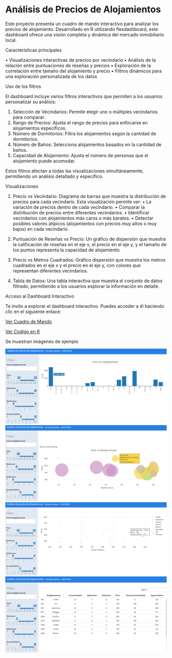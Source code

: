 # Análisis de Precios de Alojamientos

Este proyecto presenta un cuadro de mando interactivo para analizar los precios de alojamiento.
Desarrollado en R utilizando flexdashboard, este dashboard ofrece una visión completa y dinámica del mercado inmobiliario local.

Características principales

•	Visualizaciones interactivas de precios por vecindario
•	Análisis de la relación entre puntuaciones de reseñas y precios
•	Exploración de la correlación entre tamaño del alojamiento y precio
•	Filtros dinámicos para una exploración personalizada de los datos

Uso de los filtros

El dashboard incluye varios filtros interactivos que permiten a los usuarios personalizar su análisis:
1.	Selección de Vecindarios: Permite elegir uno o múltiples vecindarios para comparar.
2.	Rango de Precios: Ajusta el rango de precios para enfocarse en alojamientos específicos.
3.	Número de Dormitorios: Filtra los alojamientos según la cantidad de dormitorios.
4.	Número de Baños: Selecciona alojamientos basados en la cantidad de baños.
5.	Capacidad de Alojamiento: Ajusta el número de personas que el alojamiento puede acomodar.
   
Estos filtros afectan a todas las visualizaciones simultáneamente, permitiendo un análisis detallado y específico.

Visualizaciones

1.	Precio vs Vecindario: Diagrama de barras que muestra la distribución de precios para cada vecindario.
Esta visualización permite ver:
•	La variación de precios dentro de cada vecindario.
•	Comparar la distribución de precios entre diferentes vecindarios.
•	Identificar vecindarios con alojamientos más caros o más baratos.
•	Detectar posibles valores atípicos (alojamientos con precios muy altos o muy bajos) en cada vecindario.

2.	Puntuación de Reseñas vs Precio: Un gráfico de dispersión que muestra la calificación de reseñas en el eje x, el precio en el eje y, y el tamaño de los puntos representa la capacidad de alojamiento.

3.	Precio vs Metros Cuadrados: Gráfico dispersión que muestra los metros cuadrados en el eje x y el precio en el eje y, con colores que representan diferentes vecindarios.

4.	Tabla de Datos: Una tabla interactiva que muestra el conjunto de datos filtrado, permitiendo a los usuarios explorar la información en detalle.

Acceso al Dashboard Interactivo

Te invito a explorar el dashboard interactivo. Puedes acceder a él haciendo clic en el siguiente enlace:

[Ver Cuadro de Mando](https://gonzalocaceres2004.github.io/Dashboard-de-Alojamientos/Dashboard.html)


[Ver Codigo en R](https://gonzalocaceres2004.github.io/Dashboard-de-Alojamientos/Dashboard.Rmd)

Se muestran imágenes de ejemplo

![Imagen de Ejemplo](Imagen1.png)
![Imagen de Ejemplo](Imagen2.png)
![Imagen de Ejemplo](Imagen3.png)
![Imagen de Ejemplo](Imagen4.png)



